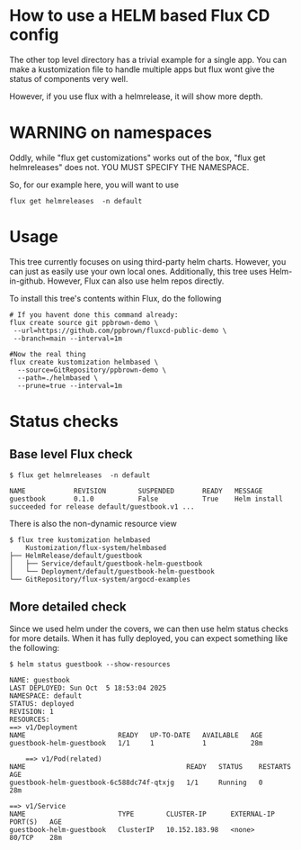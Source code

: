 # How to use a HELM based Flux CD config

The other top level directory has a trivial example for a single app.
You can make a kustomization file to handle multiple apps but
flux wont give the status of components very well.

However, if you use flux with a helmrelease, it will show more depth. 

# WARNING on namespaces

Oddly, while "flux get customizations" works out of the box, "flux get helmreleases"
does not. YOU MUST SPECIFY THE NAMESPACE.

So, for our example here, you will want to use

    flux get helmreleases  -n default

# Usage

This tree currently focuses on using third-party helm charts.
However, you can just as easily use your own local ones.
Additionally, this tree uses Helm-in-github. However, Flux can
also use helm repos directly.

To install this tree's contents within Flux, 
do the following

    # If you havent done this command already:
    flux create source git ppbrown-demo \
     --url=https://github.com/ppbrown/fluxcd-public-demo \
     --branch=main --interval=1m
     
    #Now the real thing
    flux create kustomization helmbased \
      --source=GitRepository/ppbrown-demo \
      --path=./helmbased \
      --prune=true --interval=1m

# Status checks

## Base level Flux check

    $ flux get helmreleases  -n default

    NAME            REVISION        SUSPENDED       READY   MESSAGE
    guestbook       0.1.0           False           True    Helm install succeeded for release default/guestbook.v1 ...

There is also the non-dynamic resource view

    $ flux tree kustomization helmbased
        Kustomization/flux-system/helmbased
    ├── HelmRelease/default/guestbook
    │   ├── Service/default/guestbook-helm-guestbook
    │   └── Deployment/default/guestbook-helm-guestbook
    └── GitRepository/flux-system/argocd-examples


## More detailed check

Since we used helm under the covers, we can then use helm status checks for more details.
When it has fully deployed, you can expect something like the following:

    $ helm status guestbook --show-resources

    NAME: guestbook
    LAST DEPLOYED: Sun Oct  5 18:53:04 2025
    NAMESPACE: default
    STATUS: deployed
    REVISION: 1
    RESOURCES:
    ==> v1/Deployment
    NAME                       READY   UP-TO-DATE   AVAILABLE   AGE
    guestbook-helm-guestbook   1/1     1            1           28m

        ==> v1/Pod(related)
    NAME                                        READY   STATUS    RESTARTS   AGE
    guestbook-helm-guestbook-6c588dc74f-qtxjg   1/1     Running   0          28m

    ==> v1/Service
    NAME                       TYPE        CLUSTER-IP      EXTERNAL-IP   PORT(S)   AGE
    guestbook-helm-guestbook   ClusterIP   10.152.183.98   <none>        80/TCP    28m

